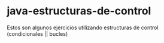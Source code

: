 # java-estructuras-de-control
Estos son algunos ejercicios utilizando estructuras de control (condicionales || bucles)
